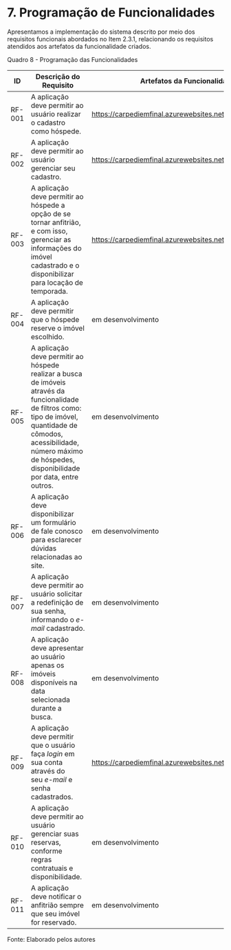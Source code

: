 # 7. Programação de Funcionalidades


Apresentamos a implementação do sistema descrito por meio dos requisitos funcionais abordados no Item 2.3.1, relacionando os requisitos atendidos aos artefatos da funcionalidade criados.

Quadro 8 - Programação das Funcionalidades

|ID       | Descrição do Requisito  | Artefatos da Funcionalidade |
|---------|-------------------------|-----------------------------|
|RF-001   | A aplicação deve permitir ao usuário realizar o cadastro como hóspede.  | https://carpediemfinal.azurewebsites.net/Hospedes/Create |
|RF-002   | A aplicação deve permitir ao usuário gerenciar seu cadastro. | https://carpediemfinal.azurewebsites.net/Hospedes/Edit | 
|RF-003   | A aplicação deve permitir ao hóspede a opção de se tornar anfitrião, e com isso, gerenciar as informações do imóvel cadastrado e o disponibilizar para locação de temporada. | https://carpediemfinal.azurewebsites.net/Imoveis/Edit | 
|RF-004   | A aplicação deve permitir que o hóspede reserve o imóvel escolhido. | em desenvolvimento |
|RF-005   | A aplicação deve permitir ao hóspede realizar a busca de imóveis através da funcionalidade de filtros como: tipo de imóvel, quantidade de cômodos, acessibilidade, número máximo de hóspedes, disponibilidade por data, entre outros. | em desenvolvimento |
|RF-006   | A aplicação deve disponibilizar um formulário de fale conosco para esclarecer dúvidas relacionadas ao site. | em desenvolvimento |
|RF-007   | A aplicação deve permitir ao usuário solicitar a redefinição de sua senha, informando o _e-mail_ cadastrado. | em desenvolvimento |
|RF-008   | A aplicação deve apresentar ao usuário apenas os imóveis disponíveis na data selecionada durante a busca. | em desenvolvimento |
|RF-009   | A aplicação deve permitir que o usuário faça _login_ em sua conta através do seu _e-mail_ e senha cadastrados. | https://carpediemfinal.azurewebsites.net/Hospedes/Login |
|RF-010   | A aplicação deve permitir ao usuário gerenciar suas reservas, conforme regras contratuais e disponibilidade. | em desenvolvimento |
|RF-011   | A aplicação deve notificar o anfitrião sempre que seu imóvel for reservado. | em desenvolvimento |

Fonte: Elaborado pelos autores
<br>
